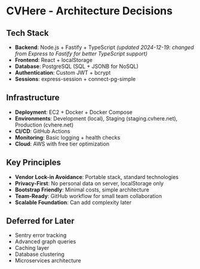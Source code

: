 # CVHere - Architecture Decisions

## Tech Stack
- **Backend**: Node.js + Fastify + TypeScript *(updated 2024-12-19: changed from Express to Fastify for better TypeScript support)*
- **Frontend**: React + localStorage
- **Database**: PostgreSQL (SQL + JSONB for NoSQL)
- **Authentication**: Custom JWT + bcrypt
- **Sessions**: express-session + connect-pg-simple

## Infrastructure
- **Deployment**: EC2 + Docker + Docker Compose
- **Environments**: Development (local), Staging (staging.cvhere.net), Production (cvhere.net)
- **CI/CD**: GitHub Actions
- **Monitoring**: Basic logging + health checks
- **Cloud**: AWS with free tier optimization

## Key Principles
- **Vendor Lock-in Avoidance**: Portable stack, standard technologies
- **Privacy-First**: No personal data on server, localStorage only
- **Bootstrap Friendly**: Minimal costs, simple architecture
- **Team-Ready**: GitHub workflow for small team collaboration
- **Scalable Foundation**: Can add complexity later

## Deferred for Later
- Sentry error tracking
- Advanced graph queries
- Caching layer
- Database clustering
- Microservices architecture